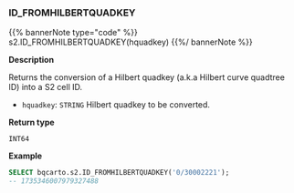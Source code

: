 ### ID_FROMHILBERTQUADKEY

{{% bannerNote type="code" %}}
s2.ID_FROMHILBERTQUADKEY(hquadkey)
{{%/ bannerNote %}}

**Description**

Returns the conversion of a Hilbert quadkey (a.k.a Hilbert curve quadtree ID) into a S2 cell ID.

* `hquadkey`: `STRING` Hilbert quadkey to be converted.

**Return type**

`INT64`

**Example**

```sql
SELECT bqcarto.s2.ID_FROMHILBERTQUADKEY('0/30002221');
-- 1735346007979327488
```
